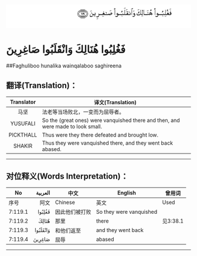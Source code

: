 ![007:119](images/007_119.gif)

# فَغُلِبُوا هُنَالِكَ وَانْقَلَبُوا صَاغِرِينَ 

##Faghuliboo hunalika wainqalaboo saghireena 

## 翻译(Translation)：

| Translator | 译文(Translation)                                            |
| :--------: | ------------------------------------------------------------ |
|    马坚    | 法老等当场败北，一变而为屈辱者。                             |
|  YUSUFALI  | So the (great ones) were vanquished there and then, and were made to look small. |
| PICKTHALL  | Thus were they there defeated and brought low.               |
|   SHAKIR   | Thus they were vanquished there, and they went back abased.  |

---

## 对位释义(Words Interpretation)：

| No   | العربية | 中文    | English | 曾用词 |
| ---- | ------: | ------- | ------- | ------ |
| 序号 |    阿文 | Chinese | 英文    | Used   |
| 7:119.1 | فَغُلِبُوا   | 因此他们被打败 | So they were vanquished |          |
| 7:119.2 | هُنَالِكَ    | 那里           | there                   | 见3:38.1 |
| 7:119.3 | وَانْقَلَبُوا | 和他们返至     | and they went back      |          |
| 7:119.4 | صَاغِرِينَ   | 屈辱           | abased                  |          |

---